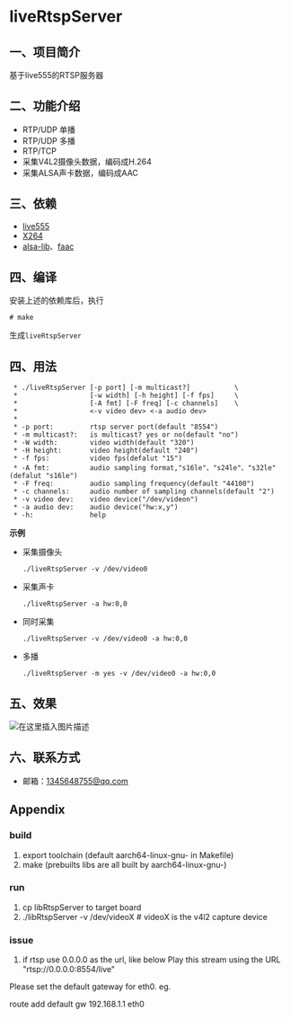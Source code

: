 # liveRtspServer

## 一、项目简介

基于live555的RTSP服务器

## 二、功能介绍

- RTP/UDP 单播
- RTP/UDP 多播
- RTP/TCP
- 采集V4L2摄像头数据，编码成H.264
- 采集ALSA声卡数据，编码成AAC

## 三、依赖

- [live555](http://www.live555.com/ )
- [X264](https://www.videolan.org/developers/x264.html )
- [alsa-lib](https://www.alsa-project.org/main/index.php/Main_Page )、[faac](https://www.audiocoding.com/downloads.html )

## 四、编译

安装上述的依赖库后，执行

```
# make
```

生成`liveRtspServer`

## 四、用法

```
 * ./liveRtspServer [-p port] [-m multicast?]           \
 *                  [-w width] [-h height] [-f fps]     \
 *                  [-A fmt] [-F freq] [-c channels]    \
 *                  <-v video dev> <-a audio dev>
 * 
 * -p port:         rtsp server port(default "8554")
 * -m multicast?:   is multicast? yes or no(default "no")
 * -W width:        video width(default "320")
 * -H height:       video height(default "240")
 * -f fps:          video fps(defalut "15")
 * -A fmt:          audio sampling format,"s16le"、"s24le"、"s32le"(defalut "s16le")
 * -F freq:         audio sampling frequency(default "44100")
 * -c channels:     audio number of sampling channels(default "2")
 * -v video dev:    video device("/dev/videon")
 * -a audio dev:    audio device("hw:x,y")
 * -h:              help
```

**示例**

- 采集摄像头

  ```
  ./liveRtspServer -v /dev/video0
  ```

- 采集声卡

  ```
  ./liveRtspServer -a hw:0,0
  ```

- 同时采集

  ```
  ./liveRtspServer -v /dev/video0 -a hw:0,0
  ```

- 多播

  ```
  ./liveRtspServer -m yes -v /dev/video0 -a hw:0,0
  ```

## 五、效果

![在这里插入图片描述](https://img-blog.csdnimg.cn/20191018185630247.PNG?x-oss-process=image/watermark,type_ZmFuZ3poZW5naGVpdGk,shadow_10,text_aHR0cHM6Ly9ibG9nLmNzZG4ubmV0L3dlaXhpbl80MjQ2MjIwMg==,size_16,color_FFFFFF,t_70)

## 六、联系方式

- 邮箱：1345648755@qq.com


## Appendix
### build
1. export toolchain (default aarch64-linux-gnu- in Makefile)
2. make (prebuilts libs are all built by aarch64-linux-gnu-)


### run
1. cp libRtspServer to target board
2. ./libRtspServer -v /dev/videoX            # videoX is the v4l2 capture device


### issue
1. if rtsp use 0.0.0.0 as the url, like below
Play this stream using the URL "rtsp://0.0.0.0:8554/live"

Please set the default gateway for eth0.
eg.

route add default gw 192.168.1.1 eth0


